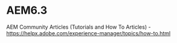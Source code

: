 # AEM6.3
AEM Community Articles (Tutorials and How To Articles) - https://helpx.adobe.com/experience-manager/topics/how-to.html
